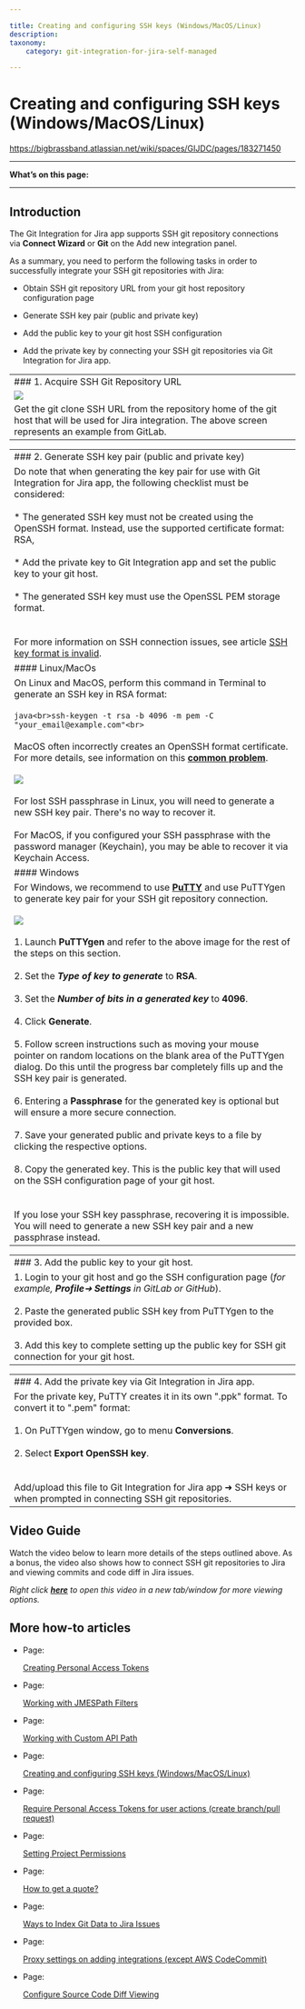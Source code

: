 ```yaml
---

title: Creating and configuring SSH keys (Windows/MacOS/Linux)
description:
taxonomy:
    category: git-integration-for-jira-self-managed

---
```


# Creating and configuring SSH keys (Windows/MacOS/Linux)

<https://bigbrassband.atlassian.net/wiki/spaces/GIJDC/pages/183271450>

* * *

**What’s on this page:**

* * *

## Introduction

The Git Integration for Jira app supports SSH git repository connections via **Connect Wizard** or **Git** on the Add new integration panel.

As a summary, you need to perform the following tasks in order to successfully integrate your SSH git repositories with Jira:

*   Obtain SSH git repository URL from your git host repository configuration page
    
*   Generate SSH key pair (public and private key)
    
*   Add the public key to your git host SSH configuration
    
*   Add the private key by connecting your SSH git repositories via Git Integration for Jira app.
    

|     |
| --- |
| ### 1\. Acquire SSH Git Repository URL |
| ![](https://bigbrassband.atlassian.net/wiki/download/attachments/183271450/image-20220118-110313.png?version=1&modificationDate=1642504624168&cacheVersion=1&api=v2) |
| Get the git clone SSH URL from the repository home of the git host that will be used for Jira integration. The above screen represents an example from GitLab. |

|     |
| --- |
| ### 2\. Generate SSH key pair (public and private key) |
| Do note that when generating the key pair for use with Git Integration for Jira app, the following checklist must be considered:<br><br>*   The generated SSH key must not be created using the OpenSSH format. Instead, use the supported certificate format: RSA,<br>    <br>*   Add the private key to Git Integration app and set the public key to your git host.<br>    <br>*   The generated SSH key must use the OpenSSL PEM storage format.<br>    <br><br>For more information on SSH connection issues, see article [SSH key format is invalid](/wiki/spaces/GIJDC/pages/187957296/SSH+key+file+format+is+invalid). |
| #### Linux/MacOs |
| On Linux and MacOS, perform this command in Terminal to generate an SSH key in RSA format:<br><br>```java<br>ssh-keygen -t rsa -b 4096 -m pem -C "your_email@example.com"<br>```<br><br>MacOS often incorrectly creates an OpenSSH format certificate. For more details, see information on this [**common problem**](https://serverfault.com/questions/939909/ssh-keygen-does-not-create-rsa-private-key).<br><br>![](https://bigbrassband.atlassian.net/wiki/download/attachments/183271450/image-20220118-110744.png?version=1&modificationDate=1642504624174&cacheVersion=1&api=v2)<br><br>For lost SSH passphrase in Linux, you will need to generate a new SSH key pair. There's no way to recover it.<br><br>For MacOS, if you configured your SSH passphrase with the password manager (Keychain), you may be able to recover it via Keychain Access. |
| #### Windows |
| For Windows, we recommend to use [**PuTTY**](https://www.putty.org/) and use PuTTYgen to generate key pair for your SSH git repository connection.<br><br>![](https://bigbrassband.atlassian.net/wiki/download/thumbnails/183271450/puttygen-key-dlg.png%3Fversion=1&modificationDate=1642164294617&cacheVersion=1&api=v2?version=1&modificationDate=1642504624176&cacheVersion=1&api=v2&width=448&height=440)<br><br>1.  Launch **PuTTYgen** and refer to the above image for the rest of the steps on this section.<br>    <br>2.  Set the _**Type of key to generate**_ to **RSA**.<br>    <br>3.  Set the _**Number of bits in a generated key**_ to **4096**.<br>    <br>4.  Click **Generate**.<br>    <br>5.  Follow screen instructions such as moving your mouse pointer on random locations on the blank area of the PuTTYgen dialog. Do this until the progress bar completely fills up and the SSH key pair is generated.<br>    <br>6.  Entering a **Passphrase** for the generated key is optional but will ensure a more secure connection.<br>    <br>7.  Save your generated public and private keys to a file by clicking the respective options.<br>    <br>8.  Copy the generated key. This is the public key that will used on the SSH configuration page of your git host.<br>    <br><br>If you lose your SSH key passphrase, recovering it is impossible. You will need to generate a new SSH key pair and a new passphrase instead. |

|     |
| --- |
| ### 3\. Add the public key to your git host. |
| 1.  Login to your git host and go the SSH configuration page (_for example, **Profile**➜ **Settings** in GitLab or GitHub_).<br>    <br>2.  Paste the generated public SSH key from PuTTYgen to the provided box.<br>    <br>3.  Add this key to complete setting up the public key for SSH git connection for your git host. |

|     |
| --- |
| ### 4\. Add the private key via Git Integration in Jira app. |
| For the private key, PuTTY creates it in its own ".ppk" format. To convert it to ".pem" format:<br><br>1.  On PuTTYgen window, go to menu **Conversions**.<br>    <br>2.  Select **Export OpenSSH key**.<br>    <br><br>Add/upload this file to Git Integration for Jira app ➜ SSH keys or when prompted in connecting SSH git repositories. |

## Video Guide

Watch the video below to learn more details of the steps outlined above. As a bonus, the video also shows how to connect SSH git repositories to Jira and viewing commits and code diff in Jira issues. 

_Right click_ [_**here**_](https://bigbrassband.wistia.com/medias/migvqa03gw) _to open this video in a new tab/window for more viewing options._

## More how-to articles

*   Page:
    
    [Creating Personal Access Tokens](/wiki/spaces/GIJDC/pages/107380737/Creating+Personal+Access+Tokens)
    
*   Page:
    
    [Working with JMESPath Filters](/wiki/spaces/GIJDC/pages/135430238/Working+with+JMESPath+Filters)
    
*   Page:
    
    [Working with Custom API Path](/wiki/spaces/GIJDC/pages/135331922/Working+with+Custom+API+Path)
    
*   Page:
    
    [Creating and configuring SSH keys (Windows/MacOS/Linux)](/wiki/spaces/GIJDC/pages/183271450)
    
*   Page:
    
    [Require Personal Access Tokens for user actions (create branch/pull request)](/wiki/spaces/GIJDC/pages/317390849)
    
*   Page:
    
    [Setting Project Permissions](/wiki/spaces/GIJDC/pages/509444154/Setting+Project+Permissions)
    
*   Page:
    
    [How to get a quote?](/wiki/spaces/GIJDC/pages/1165721603)
    
*   Page:
    
    [Ways to Index Git Data to Jira Issues](/wiki/spaces/GIJDC/pages/1207828916/Ways+to+Index+Git+Data+to+Jira+Issues)
    
*   Page:
    
    [Proxy settings on adding integrations (except AWS CodeCommit)](/wiki/spaces/GIJDC/pages/1808007195)
    
*   Page:
    
    [Configure Source Code Diff Viewing](/wiki/spaces/GIJDC/pages/2054881287/Configure+Source+Code+Diff+Viewing)